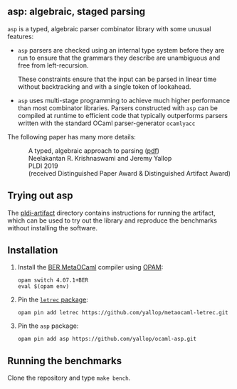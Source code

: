 ## asp: algebraic, staged parsing

`asp` is a typed, algebraic parser combinator library with some unusual features:

  * `asp` parsers are checked using an internal type system before they are
    run to ensure that the grammars they describe are unambiguous and
    free from left-recursion.

    These constraints ensure that the input can be parsed in linear
    time without backtracking and with a single token of lookahead.

  * `asp` uses multi-stage programming to achieve much higher
    performance than most combinator libraries.  Parsers constructed
    with `asp` can be compiled at runtime to efficient code that
    typically outperforms parsers written with the standard OCaml
    parser-generator `ocamlyacc`
    
The following paper has many more details:

&nbsp;&nbsp;&nbsp;&nbsp;&nbsp;&nbsp;&nbsp;&nbsp;&nbsp;&nbsp;&nbsp;&nbsp;A typed, algebraic approach to parsing ([pdf][paper])  
&nbsp;&nbsp;&nbsp;&nbsp;&nbsp;&nbsp;&nbsp;&nbsp;&nbsp;&nbsp;&nbsp;&nbsp;Neelakantan R. Krishnaswami and Jeremy Yallop  
&nbsp;&nbsp;&nbsp;&nbsp;&nbsp;&nbsp;&nbsp;&nbsp;&nbsp;&nbsp;&nbsp;&nbsp;PLDI 2019  
&nbsp;&nbsp;&nbsp;&nbsp;&nbsp;&nbsp;&nbsp;&nbsp;&nbsp;&nbsp;&nbsp;&nbsp;(received Distinguished Paper Award &amp; Distinguished Artifact Award)

## Trying out asp

The [pldi-artifact](pldi-artifact) directory contains instructions for running the artifact, which can be used to try out the library and reproduce the benchmarks without installing the software.

## Installation

1. Install the [BER MetaOCaml][ber-metaocaml] compiler using [OPAM][opam]:

   ```
   opam switch 4.07.1+BER
   eval $(opam env)
   ```

2. Pin the [`letrec` package][letrec]:

   ```
   opam pin add letrec https://github.com/yallop/metaocaml-letrec.git
   ```

3. Pin the `asp` package:

   ```
   opam pin add asp https://github.com/yallop/ocaml-asp.git
   ```


## Running the benchmarks

Clone the repository and type `make bench`.

[paper]: https://www.cl.cam.ac.uk/~jdy22/papers/a-typed-algebraic-approach-to-parsing.pdf
[opam]: https://opam.ocaml.org/
[letrec]: https://github.com/yallop/metaocaml-letrec
[ber-metaocaml]: http://okmij.org/ftp/ML/MetaOCaml.html
